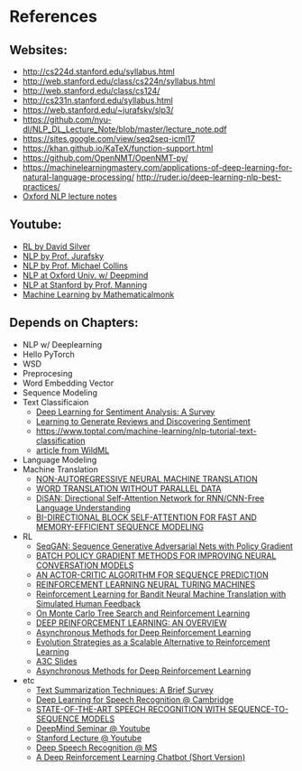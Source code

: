# References

## Websites:
- http://cs224d.stanford.edu/syllabus.html
- http://web.stanford.edu/class/cs224n/syllabus.html
- http://web.stanford.edu/class/cs124/
- http://cs231n.stanford.edu/syllabus.html
- https://web.stanford.edu/~jurafsky/slp3/
- https://github.com/nyu-dl/NLP_DL_Lecture_Note/blob/master/lecture_note.pdf
- https://sites.google.com/view/seq2seq-icml17
- https://khan.github.io/KaTeX/function-support.html
- https://github.com/OpenNMT/OpenNMT-py/
- https://machinelearningmastery.com/applications-of-deep-learning-for-natural-language-processing/
http://ruder.io/deep-learning-nlp-best-practices/
- [Oxford NLP lecture notes](https://github.com/oxford-cs-deepnlp-2017/lectures)

## Youtube:

- [RL by David Silver](https://www.youtube.com/playlist?list=PL7-jPKtc4r78-wCZcQn5IqyuWhBZ8fOxT)
- [NLP by Prof. Jurafsky](https://www.youtube.com/playlist?list=PLQiyVNMpDLKnZYBTUOlSI9mi9wAErFtFm)
- [NLP by Prof. Michael Collins](https://www.youtube.com/playlist?list=PL0ap34RKaADMjqjdSkWolD-W2VSCyRUQC)
- [NLP at Oxford Univ. w/ Deepmind](https://www.youtube.com/playlist?list=PL613dYIGMXoZBtZhbyiBqb0QtgK6oJbpm)
- [NLP at Stanford by Prof. Manning](https://www.youtube.com/playlist?list=PL3FW7Lu3i5Jsnh1rnUwq_TcylNr7EkRe6)
- [Machine Learning by Mathematicalmonk](https://www.youtube.com/playlist?list=PLD0F06AA0D2E8FFBA)

## Depends on Chapters:

- NLP w/ Deeplearning
- Hello PyTorch
- WSD
- Preprocesing
- Word Embedding Vector
- Sequence Modeling
- Text Classificaion
  - [Deep Learning for Sentiment Analysis: A Survey](https://arxiv.org/pdf/1801.07883v1.pdf)
  - [Learning to Generate Reviews and Discovering Sentiment](https://arxiv.org/pdf/1704.01444.pdf)
  - https://www.toptal.com/machine-learning/nlp-tutorial-text-classification
  - [article from WildML](http://www.wildml.com/2015/12/implementing-a-cnn-for-text-classification-in-tensorflow/)
- Language Modeling
- Machine Translation
  - [NON-AUTOREGRESSIVE NEURAL MACHINE TRANSLATION](https://arxiv.org/pdf/1711.02281.pdf)
  - [WORD TRANSLATION WITHOUT PARALLEL DATA](https://arxiv.org/pdf/1710.04087v2.pdf)
  - [DiSAN: Directional Self-Attention Network for RNN/CNN-Free Language Understanding](https://arxiv.org/pdf/1709.04696.pdf)
  - [BI-DIRECTIONAL BLOCK SELF-ATTENTION FOR FAST AND MEMORY-EFFICIENT SEQUENCE MODELING](https://openreview.net/pdf?id=H1cWzoxA-)
- RL
  - [SeqGAN: Sequence Generative Adversarial Nets with Policy Gradient](https://arxiv.org/pdf/1609.05473.pdf)
  - [BATCH POLICY GRADIENT METHODS FOR IMPROVING NEURAL CONVERSATION MODELS](https://arxiv.org/pdf/1702.03334.pdf)
  - [AN ACTOR-CRITIC ALGORITHM FOR SEQUENCE PREDICTION](https://arxiv.org/pdf/1607.07086.pdf)
  - [REINFORCEMENT LEARNING NEURAL TURING MACHINES](https://arxiv.org/pdf/1505.00521.pdf)
  - [Reinforcement Learning for Bandit Neural Machine Translation with Simulated Human Feedback](https://arxiv.org/pdf/1707.07402.pdf)
  - [On Monte Carlo Tree Search and Reinforcement Learning](https://www.jair.org/media/5507/live-5507-10333-jair.pdf)
  - [DEEP REINFORCEMENT LEARNING: AN OVERVIEW](https://arxiv.org/pdf/1701.07274.pdf)
  - [Asynchronous Methods for Deep Reinforcement Learning](https://arxiv.org/pdf/1602.01783.pdf)
  - [Evolution Strategies as a Scalable Alternative to Reinforcement Learning](https://arxiv.org/pdf/1703.03864.pdf)
  - [A3C Slides](https://www.systems.ethz.ch/sites/default/files/hadp2017-lavrentios_frobeen.pdf)
  - [Asynchronous Methods for Deep Reinforcement Learning](https://arxiv.org/pdf/1602.01783v1.pdf)
- etc
  - [Text Summarization Techniques: A Brief Survey](https://arxiv.org/pdf/1707.02268.pdf)
  - [Deep Learning for Speech Recognition @ Cambridge](http://lxmls.it.pt/2017/talk.pdf)
  - [STATE-OF-THE-ART SPEECH RECOGNITION WITH SEQUENCE-TO-SEQUENCE MODELS](https://arxiv.org/pdf/1712.01769.pdf)
  - [DeepMind Seminar @ Youtube](https://www.youtube.com/watch?v=HyUtT_z-cms&t=7s)
  - [Stanford Lecture @ Youtube](https://www.youtube.com/watch?v=3MjIkWxXigM&t=2223s)
  - [Deep Speech Recognition @ MS](https://www.microsoft.com/en-us/research/wp-content/uploads/2017/02/deepsr-chinasip-july6.pdf)
  - [A Deep Reinforcement Learning Chatbot (Short Version)](https://arxiv.org/pdf/1801.06700v1.pdf)
  